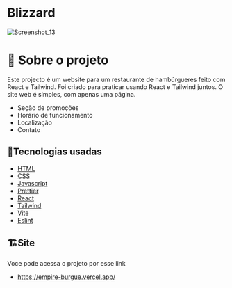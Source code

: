 # Blizzard
![Screenshot_13](https://user-images.githubusercontent.com/74790193/195394165-a94a166a-2c71-490a-8418-bdf5ff4b7ad6.png)
# 📖 Sobre o projeto
Este projecto é um website para um restaurante de hambúrgueres feito com React e Tailwind. Foi criado para praticar usando React e Tailwind juntos. O site web é simples, com apenas uma página.
- Seção de promoções
- Horário de funcionamento
- Localização
- Contato

## 🔧Tecnologias usadas

- [HTML](https://developer.mozilla.org/pt-BR/docs/Web/HTML)
- [CSS](https://developer.mozilla.org/pt-BR/docs/Web/CSS)
- [Javascript](https://developer.mozilla.org/pt-BR/docs/Web/JavaScript)
- [Prettier](https://prettier.io/)
- [React](https://pt-br.reactjs.org/)
- [Tailwind](https://tailwindcss.com/)
- [Vite](https://vitejs.dev/)
- [Eslint](https://eslint.org/)
 ## 🏗️Site
 Voce pode acessa o projeto por esse link
 - https://empire-burgue.vercel.app/

